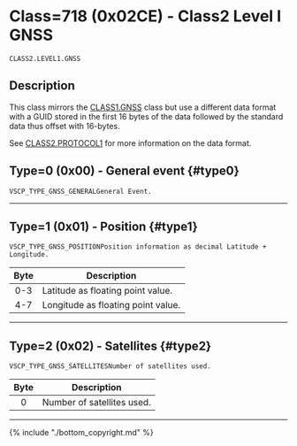 # Class=718 (0x02CE) - Class2 Level I GNSS

    CLASS2.LEVEL1.GNSS

## Description

This class mirrors the [CLASS1.GNSS](./class1.gnss.md) class but use a different data format with a GUID stored in the first 16 bytes of the data followed by the standard data thus offset with 16-bytes.

See [CLASS2.PROTOCOL1](./class2.protocol1.md) for more information on the data format.
## Type=0 (0x00) - General event {#type0}
    VSCP_TYPE_GNSS_GENERALGeneral Event.
----

## Type=1 (0x01) - Position {#type1}
    VSCP_TYPE_GNSS_POSITIONPosition information as decimal Latitude + Longitude. 

 | Byte | Description                        | 
 | :----: | -----------                        | 
 | 0-3  | Latitude as floating point value.  | 
 | 4-7  | Longitude as floating point value. | 

----

## Type=2 (0x02) - Satellites {#type2}
    VSCP_TYPE_GNSS_SATELLITESNumber of satellites used. 

 | Byte | Description                | 
 | :----: | -----------                | 
 | 0    | Number of satellites used. | 

----

{% include "./bottom_copyright.md" %}
